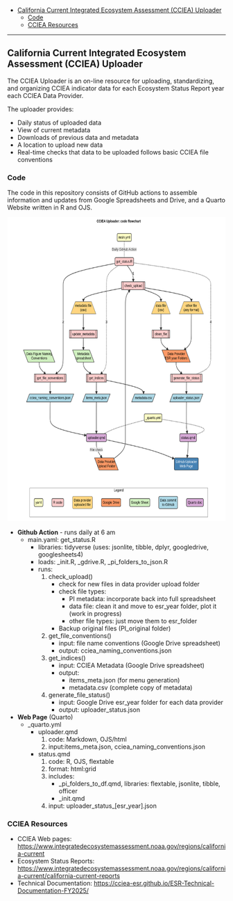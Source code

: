 

- [California Current Integrated Ecosystem Assessment (CCIEA)
  Uploader](#california-current-integrated-ecosystem-assessment-cciea-uploader)
  - [Code](#code)
  - [CCIEA Resources](#cciea-resources)

<hr>

## California Current Integrated Ecosystem Assessment (CCIEA) Uploader

The CCIEA Uploader is an on-line resource for uploading, standardizing,
and organizing CCIEA indicator data for each Ecosystem Status Report
year each CCIEA Data Provider.

The uploader provides:

- Daily status of uploaded data
- View of current metadata
- Downloads of previous data and metadata
- A location to upload new data
- Real-time checks that data to be uploaded follows basic CCIEA file
  conventions

### Code

The code in this repository consists of GitHub actions to assemble
information and updates from Google Spreadsheets and Drive, and a Quarto
Website written in R and OJS.

<img src="README_files/figure-commonmark/mermaid-figure-1.png"
style="width:7in;height:7.28in" />

- **Github Action** - runs daily at 6 am
  - main.yaml: get_status.R
    - libraries: tidyverse (uses: jsonlite, tibble, dplyr, googledrive,
      googlesheets4)
    - loads: \_init.R, \_gdrive.R, \_pi_folders_to_json.R  
    - runs:
      1.  check_upload()
          - check for new files in data provider upload folder
          - check file types:
            - PI metadata: incorporate back into full spreadsheet
            - data file: clean it and move to esr_year folder, plot it
              (work in progress)
            - other file types: just move them to esr_folder
          - Backup original files (PI_original folder)
      2.  get_file_conventions()
          - input: file name conventions (Google Drive spreadsheet)
          - output: cciea_naming_conventions.json
      3.  get_indices()
          - input: CCIEA Metadata (Google Drive spreadsheet)
          - output:
            - items_meta.json (for menu generation)
            - metadata.csv (complete copy of metadata)
      4.  generate_file_status()
          - input: Google Drive esr_year folder for each data provider
          - output: uploader_status.json
- **Web Page** (Quarto)
  - \_quarto.yml
    - uploader.qmd
      1.  code: Markdown, OJS/html
      2.  input:items_meta.json, cciea_naming_conventions.json
    - status.qmd
      1.  code: R, OJS, flextable
      2.  format: html:grid
      3.  includes:
          - \_pi_folders_to_df.qmd, libraries: flextable, jsonlite,
            tibble, officer
          - \_init.qmd
      4.  input: uploader_status\_\[esr_year\].json

### CCIEA Resources

- CCIEA Web pages:
  <https://www.integratedecosystemassessment.noaa.gov/regions/california-current>
- Ecosystem Status Reports:
  <https://www.integratedecosystemassessment.noaa.gov/regions/california-current/california-current-reports>
- Technical Documentation:
  <https://cciea-esr.github.io/ESR-Technical-Documentation-FY2025/>
